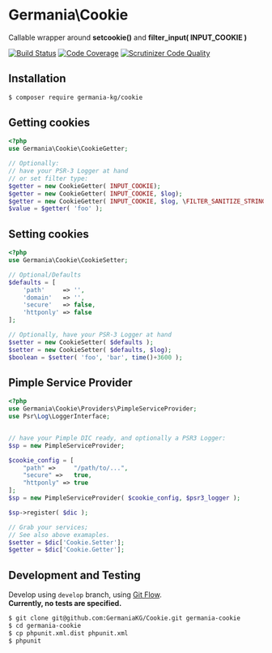 # Germania\Cookie

Callable wrapper around **setcookie()** and **filter\_input( INPUT_COOKIE )**

[![Build Status](https://travis-ci.org/GermaniaKG/Cookie.svg?branch=master)](https://travis-ci.org/GermaniaKG/Cookie)
[![Code Coverage](https://scrutinizer-ci.com/g/GermaniaKG/Cookie/badges/coverage.png?b=master)](https://scrutinizer-ci.com/g/GermaniaKG/Cookie/?branch=master)
[![Scrutinizer Code Quality](https://scrutinizer-ci.com/g/GermaniaKG/Cookie/badges/quality-score.png?b=master)](https://scrutinizer-ci.com/g/GermaniaKG/Cookie/?branch=master)

## Installation

```bash
$ composer require germania-kg/cookie
```


## Getting cookies

```php
<?php
use Germania\Cookie\CookieGetter;

// Optionally:
// have your PSR-3 Logger at hand
// or set filter type:
$getter = new CookieGetter( INPUT_COOKIE);
$getter = new CookieGetter( INPUT_COOKIE, $log);
$getter = new CookieGetter( INPUT_COOKIE, $log, \FILTER_SANITIZE_STRING);
$value = $getter( 'foo' );
```


## Setting cookies

```php
<?php
use Germania\Cookie\CookieSetter;

// Optional/Defaults
$defaults = [
    'path'     => '',
    'domain'   => '',
    'secure'   => false,
    'httponly' => false
];

// Optionally, have your PSR-3 Logger at hand
$setter = new CookieSetter( $defaults );
$setter = new CookieSetter( $defaults, $log);
$boolean = $setter( 'foo', 'bar', time()+3600 );
```

## Pimple Service Provider

```php
<?php
use Germania\Cookie\Providers\PimpleServiceProvider;
use Psr\Log\LoggerInterface;


// have your Pimple DIC ready, and optionally a PSR3 Logger:
$sp = new PimpleServiceProvider;

$cookie_config = [
    "path" =>     "/path/to/...",
    "secure" =>   true,
    "httponly" => true
];
$sp = new PimpleServiceProvider( $cookie_config, $psr3_logger );

$sp->register( $dic );

// Grab your services;
// See also above examaples.
$setter = $dic['Cookie.Setter'];
$getter = $dic['Cookie.Getter'];
```


## Development and Testing

Develop using `develop` branch, using [Git Flow](https://github.com/nvie/gitflow).   
**Currently, no tests are specified.**

```bash
$ git clone git@github.com:GermaniaKG/Cookie.git germania-cookie
$ cd germania-cookie
$ cp phpunit.xml.dist phpunit.xml
$ phpunit
```

